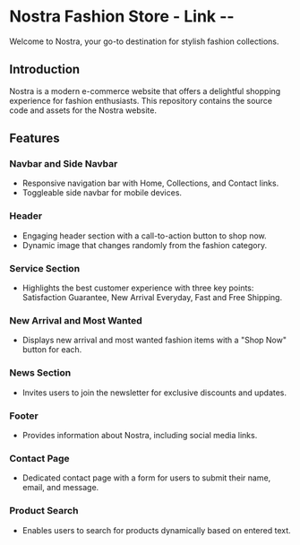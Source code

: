 # Nostra Fashion Store - Link --

Welcome to Nostra, your go-to destination for stylish fashion collections.
## Introduction

Nostra is a modern e-commerce website that offers a delightful shopping experience for fashion enthusiasts. This repository contains the source code and assets for the Nostra website.

## Features

### Navbar and Side Navbar
- Responsive navigation bar with Home, Collections, and Contact links.
- Toggleable side navbar for mobile devices.

### Header
- Engaging header section with a call-to-action button to shop now.
- Dynamic image that changes randomly from the fashion category.

### Service Section
- Highlights the best customer experience with three key points: Satisfaction Guarantee, New Arrival Everyday, Fast and Free Shipping.

### New Arrival and Most Wanted
- Displays new arrival and most wanted fashion items with a "Shop Now" button for each.

### News Section
- Invites users to join the newsletter for exclusive discounts and updates.

### Footer
- Provides information about Nostra, including social media links.

### Contact Page
- Dedicated contact page with a form for users to submit their name, email, and message.

### Product Search
- Enables users to search for products dynamically based on entered text.
